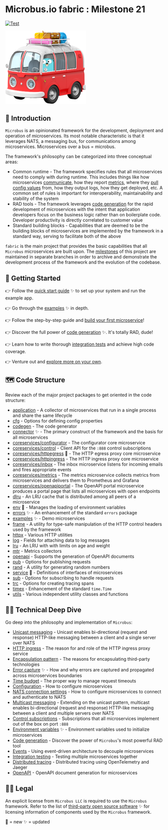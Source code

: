 # Microbus.io fabric : Milestone 21

[![Test](https://github.com/microbus-io/fabric/actions/workflows/test.yaml/badge.svg?branch=main&event=push)](https://github.com/microbus-io/fabric/actions/workflows/test.yaml)

<img src="docs/gopher-on-bus.png" width="256">

## 🚌 Introduction

`Microbus` is an opinionated framework for the development, deployment and operation of microservices. Its most notable characteristic is that it leverages NATS, a messaging bus, for communications among microservices. Microservices over a bus = microbus.

The framework's philosophy can be categorized into three conceptual areas:

* Common runtime - The framework specifies rules that all microservices need to comply with during runtime. This includes things like how microservices [communicate](docs/tech/unicast.md), how they report [metrics](docs/structure/coreservices-metrics.md), where they [pull config values](docs/tech/configuration.md) from, how they output logs, how they get deployed, etc. A common set of rules is important for interoperability, maintainability and stability of the system
* RAD tools - The framework leverages [code generation](docs/tech/codegen.md) for the rapid development of microservices with the intent that application developers focus on the business logic rather than on boilerplate code. Developer productivity is directly correlated to customer value
* Standard building blocks - Capabilities that are deemed to be the building blocks of microservices are implemented by the framework in a standard way, serving to facilitate both of the above

`fabric` is the main project that provides the basic capabilities that all `Microbus` microservices are built upon. The [milestones](docs/milestones.md) of this project are maintained in separate branches in order to archive and demonstrate the development process of the framework and the evolution of the codebase.

## 🚦 Getting Started

👉 Follow the [quick start guide](docs/quick-start.md) ✨ to set up your system and run the example app.

👉 Go through the [examples](docs/structure/examples.md) ✨ in depth.

👉 Follow the step-by-step guide and [build your first microservice](docs/first-service.md)!

👉 Discover the full power of [code generation](docs/tech/codegen.md) ✨. It's totally RAD, dude!

👉 Learn how to write thorough [integration tests](docs/tech/integrationtesting.md) and achieve high code coverage.

👉 Venture out and [explore more on your own](docs/self-explore.md).

## 🗺 Code Structure

Review each of the major project packages to get oriented in the code structure:

* [application](docs/structure/application.md) - A collector of microservices that run in a single process and share the same lifecycle
* [cfg](docs/structure/cfg.md) - Options for defining config properties
* [codegen](docs/structure/codegen.md) - The code generator
* [connector](docs/structure/connector.md) ✨ - The primary construct of the framework and the basis for all microservices
* [coreservices/configurator](docs/structure/coreservices-configurator.md) - The configurator core microservice
* [coreservices/control](docs/structure/coreservices-control.md) - Client API for the `:888` control subscriptions
* [coreservices/httpegress](docs/structure/coreservices-httpegress.md) 🎁 - The HTTP egress proxy core microservice
* [coreservices/httpingress](docs/structure/coreservices-httpingress.md) - The HTTP ingress proxy core microservice
* [coreservices/inbox](docs/structure/coreservices-inbox.md) - The inbox microservice listens for incoming emails and fires appropriate events
* [coreservices/metrics](docs/structure/coreservices-metrics.md) - The metrics microservice collects metrics from microservices and delivers them to Prometheus and Grafana
* [coreservices/openapiportal](docs/structure/coreservices-openapiportal.md) - The OpenAPI portal microservice produces a portal page that lists all microservices with open endpoints
* [dlru](docs/structure/dlru.md) - An LRU cache that is distributed among all peers of a microservice
* [env](docs/structure/env.md) 🎁 - Manages the loading of environment variables
* [errors](docs/structure/errors.md) ✨ - An enhancement of the standard `errors` package
* [examples](docs/structure/examples.md) ✨ - Demo microservices 
* [frame](docs/structure/frame.md) - A utility for type-safe manipulation of the HTTP control headers used by the framework
* [httpx](docs/structure/httpx.md) - Various HTTP utilities
* [log](docs/structure/log.md) - Fields for attaching data to log messages
* [lru](docs/structure/lru.md) - An LRU with with limits on age and weight
* [mtr](docs/structure/mtr.md) - Metrics collectors
* [openapi](docs/structure/openapi.md) - Supports the generation of OpenAPI documents
* [pub](docs/structure/pub.md) - Options for publishing requests
* [rand](docs/structure/rand.md) - A utility for generating random numbers
* [service](docs/structure/service.md) 🎁 - Definitions of interfaces of microservices
* [sub](docs/structure/sub.md) - Options for subscribing to handle requests
* [trc](docs/structure/trc.md) - Options for creating tracing spans
* [timex](docs/structure/timex.md) - Enhancement of the standard `time.Time`
* [utils](docs/structure/utils.md) - Various independent utility classes and functions

## 👩‍💻 Technical Deep Dive

Go deep into the philosophy and implementation of `Microbus`:

* [Unicast messaging](docs/tech/unicast.md) - Unicast enables bi-directional (request and response) HTTP-like messaging between a client and a single server over NATS
* [HTTP ingress](docs/tech/httpingress.md) - The reason for and role of the HTTP ingress proxy service
* [Encapsulation pattern](docs/tech/encapsulation.md) - The reasons for encapsulating third-party technologies
* [Error capture](docs/tech/errorcapture.md) ✨ - How and why errors are captured and propagated across microservices boundaries
* [Time budget](docs/tech/timebudget.md) - The proper way to manage request timeouts
* [Configuration](docs/tech/configuration.md) - How to configure microservices
* [NATS connection settings](docs/tech/natsconnection.md) - How to configure microservices to connect and authenticate to NATS
* [Multicast messaging](docs/tech/multicast.md) - Extending on the unicast pattern, multicast enables bi-directional (request and response) HTTP-like messaging between a client and multiple servers over NATS
* [Control subscriptions](docs/tech/controlsubs.md) - Subscriptions that all microservices implement out of the box on port `:888`
* [Environment variables](docs/tech/envars.md) ✨ - Environment variables used to initialize microservices
* [Code generation](docs/tech/codegen.md) - Discover the power of `Microbus`'s most powerful RAD tool
* [Events](docs/tech/events.md) - Using event-driven architecture to decouple microservices
* [Integration testing](docs/tech/integrationtesting.md) - Testing multiple microservices together
* [Distributed tracing](docs/tech/distribtracing.md) - Distributed tracing using OpenTelemetry and Jaeger
* [OpenAPI](docs/tech/openapi.md) - OpenAPI document generation for microservices

## 👩‍⚖️ Legal

An explicit license from `Microbus LLC` is required to use the `Microbus` framework.
Refer to the list of [third-party open source software](docs/third-party-oss.md) ✨ for licensing information of components used by the `Microbus` framework.

🎁 = new
✨ = updated
